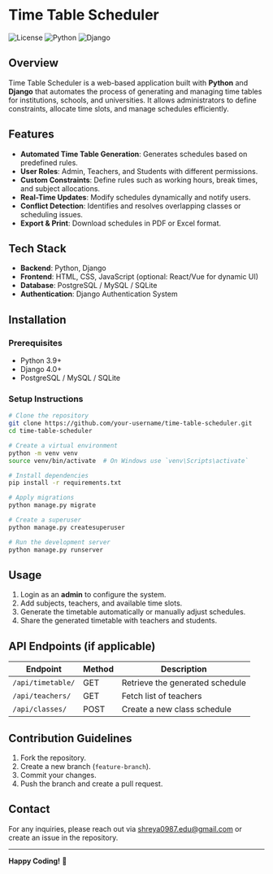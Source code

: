# Time Table Scheduler

![License](https://img.shields.io/badge/License-MIT-blue.svg) ![Python](https://img.shields.io/badge/Python-3.9%2B-blue) ![Django](https://img.shields.io/badge/Django-4.0-green)

## Overview
Time Table Scheduler is a web-based application built with **Python** and **Django** that automates the process of generating and managing time tables for institutions, schools, and universities. It allows administrators to define constraints, allocate time slots, and manage schedules efficiently.

## Features
- **Automated Time Table Generation**: Generates schedules based on predefined rules.
- **User Roles**: Admin, Teachers, and Students with different permissions.
- **Custom Constraints**: Define rules such as working hours, break times, and subject allocations.
- **Real-Time Updates**: Modify schedules dynamically and notify users.
- **Conflict Detection**: Identifies and resolves overlapping classes or scheduling issues.
- **Export & Print**: Download schedules in PDF or Excel format.

## Tech Stack
- **Backend**: Python, Django
- **Frontend**: HTML, CSS, JavaScript (optional: React/Vue for dynamic UI)
- **Database**: PostgreSQL / MySQL / SQLite
- **Authentication**: Django Authentication System

## Installation

### Prerequisites
- Python 3.9+
- Django 4.0+
- PostgreSQL / MySQL / SQLite

### Setup Instructions
```sh
# Clone the repository
git clone https://github.com/your-username/time-table-scheduler.git
cd time-table-scheduler

# Create a virtual environment
python -m venv venv
source venv/bin/activate  # On Windows use `venv\Scripts\activate`

# Install dependencies
pip install -r requirements.txt

# Apply migrations
python manage.py migrate

# Create a superuser
python manage.py createsuperuser

# Run the development server
python manage.py runserver
```

## Usage
1. Login as an **admin** to configure the system.
2. Add subjects, teachers, and available time slots.
3. Generate the timetable automatically or manually adjust schedules.
4. Share the generated timetable with teachers and students.

## API Endpoints (if applicable)
| Endpoint            | Method | Description                     |
|--------------------|--------|---------------------------------|
| `/api/timetable/`  | GET    | Retrieve the generated schedule |
| `/api/teachers/`   | GET    | Fetch list of teachers         |
| `/api/classes/`    | POST   | Create a new class schedule    |

## Contribution Guidelines
1. Fork the repository.
2. Create a new branch (`feature-branch`).
3. Commit your changes.
4. Push the branch and create a pull request.

## Contact
For any inquiries, please reach out via [shreya0987.edu@gmail.com](mailto:shreya0987.edu@gmail.com) or create an issue in the repository.

---
**Happy Coding!** 🚀

